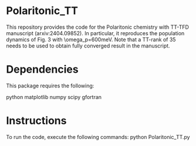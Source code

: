 # Polaritonic_TT
This repository provides the code for the Polaritonic chemistry with TT-TFD manuscript (arxiv:2404.09852). In particular, it reproduces the population dynamics of Fig. 3 with \omega_p=600meV. Note that a TT-rank of 35 needs to be used to obtain fully converged result in the manuscript.

# Dependencies
This package requires the following:

python
matplotlib
numpy
scipy
gfortran

# Instructions
To run the code, execute the following commands:
python Polaritonic_TT.py
